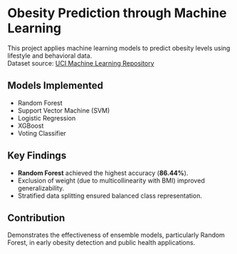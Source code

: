 # Obesity Prediction through Machine Learning

This project applies machine learning models to predict obesity levels using lifestyle and behavioral data.  
Dataset source: [UCI Machine Learning Repository](https://archive.ics.uci.edu/dataset/544/estimation+of+obesity+levels+based+on+eating+habits+and+physical+condition)

## Models Implemented
- Random Forest
- Support Vector Machine (SVM)
- Logistic Regression
- XGBoost
- Voting Classifier

## Key Findings
- **Random Forest** achieved the highest accuracy (**86.44%**).
- Exclusion of weight (due to multicollinearity with BMI) improved generalizability.
- Stratified data splitting ensured balanced class representation.

## Contribution
Demonstrates the effectiveness of ensemble models, particularly Random Forest, in early obesity detection and public health applications.
